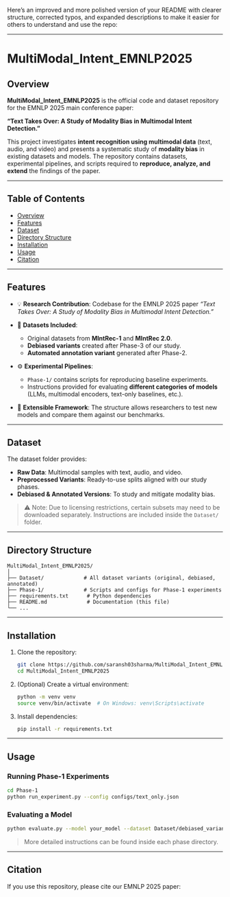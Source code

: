 Here’s an improved and more polished version of your README with clearer structure, corrected typos, and expanded descriptions to make it easier for others to understand and use the repo:

---

# MultiModal\_Intent\_EMNLP2025

## Overview

**MultiModal\_Intent\_EMNLP2025** is the official code and dataset repository for the EMNLP 2025 main conference paper:

**“Text Takes Over: A Study of Modality Bias in Multimodal Intent Detection.”**

This project investigates **intent recognition using multimodal data** (text, audio, and video) and presents a systematic study of **modality bias** in existing datasets and models. The repository contains datasets, experimental pipelines, and scripts required to **reproduce, analyze, and extend** the findings of the paper.

---

## Table of Contents

* [Overview](#overview)
* [Features](#features)
* [Dataset](#dataset)
* [Directory Structure](#directory-structure)
* [Installation](#installation)
* [Usage](#usage)
* [Citation](#citation)

---

## Features

* 💡 **Research Contribution**: Codebase for the EMNLP 2025 paper *“Text Takes Over: A Study of Modality Bias in Multimodal Intent Detection.”*
* 📂 **Datasets Included**:

  * Original datasets from **MIntRec-1** and **MIntRec 2.0**.
  * **Debiased variants** created after Phase-3 of our study.
  * **Automated annotation variant** generated after Phase-2.
* ⚙️ **Experimental Pipelines**:

  * `Phase-1/` contains scripts for reproducing baseline experiments.
  * Instructions provided for evaluating **different categories of models** (LLMs, multimodal encoders, text-only baselines, etc.).
* 🔬 **Extensible Framework**: The structure allows researchers to test new models and compare them against our benchmarks.

---

## Dataset

The dataset folder provides:

* **Raw Data**: Multimodal samples with text, audio, and video.
* **Preprocessed Variants**: Ready-to-use splits aligned with our study phases.
* **Debiased & Annotated Versions**: To study and mitigate modality bias.

> ⚠️ Note: Due to licensing restrictions, certain subsets may need to be downloaded separately. Instructions are included inside the `Dataset/` folder.

---

## Directory Structure

```
MultiModal_Intent_EMNLP2025/
│
├── Dataset/             # All dataset variants (original, debiased, annotated)
├── Phase-1/             # Scripts and configs for Phase-1 experiments
├── requirements.txt      # Python dependencies
├── README.md             # Documentation (this file)
└── ...
```

---

## Installation

1. Clone the repository:

   ```bash
   git clone https://github.com/saransh03sharma/MultiModal_Intent_EMNLP2025.git
   cd MultiModal_Intent_EMNLP2025
   ```

2. (Optional) Create a virtual environment:

   ```bash
   python -m venv venv
   source venv/bin/activate  # On Windows: venv\Scripts\activate
   ```

3. Install dependencies:

   ```bash
   pip install -r requirements.txt
   ```

---

## Usage

### Running Phase-1 Experiments

```bash
cd Phase-1
python run_experiment.py --config configs/text_only.json
```

### Evaluating a Model

```bash
python evaluate.py --model your_model --dataset Dataset/debiased_variant
```

> More detailed instructions can be found inside each phase directory.

---

## Citation

If you use this repository, please cite our EMNLP 2025 paper:

```

```
